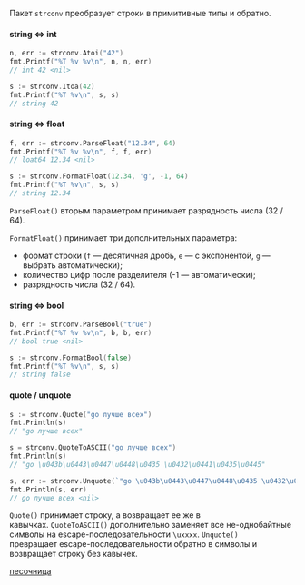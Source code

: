 Пакет `strconv` преобразует строки в примитивные типы и обратно.

#### string ⇔ int

```go
n, err := strconv.Atoi("42")
fmt.Printf("%T %v %v\n", n, n, err)
// int 42 <nil>

s := strconv.Itoa(42)
fmt.Printf("%T %v\n", s, s)
// string 42
```

#### string ⇔ float

```go
f, err := strconv.ParseFloat("12.34", 64)
fmt.Printf("%T %v %v\n", f, f, err)
// loat64 12.34 <nil>

s := strconv.FormatFloat(12.34, 'g', -1, 64)
fmt.Printf("%T %v\n", s, s)
// string 12.34
```

`ParseFloat()` вторым параметром принимает разрядность числа (32 / 64).

`FormatFloat()` принимает три дополнительных параметра:

-   формат строки (`f` — десятичная дробь, `e` — с экспонентой, `g` — выбрать автоматически);
-   количество цифр после разделителя (-1 — автоматически);
-   разрядность числа (32 / 64).

#### string ⇔ bool

```go
b, err := strconv.ParseBool("true")
fmt.Printf("%T %v %v\n", b, b, err)
// bool true <nil>

s := strconv.FormatBool(false)
fmt.Printf("%T %v\n", s, s)
// string false
```

#### quote / unquote

```go
s := strconv.Quote("go лучше всех")
fmt.Println(s)
// "go лучше всех"

s = strconv.QuoteToASCII("go лучше всех")
fmt.Println(s)
// "go \u043b\u0443\u0447\u0448\u0435 \u0432\u0441\u0435\u0445"

s, err := strconv.Unquote(`"go \u043b\u0443\u0447\u0448\u0435 \u0432\u0441\u0435\u0445"`)
fmt.Println(s, err)
// go лучше всех <nil>
```

`Quote()` принимает строку, а возвращает ее же в кавычках. `QuoteToASCII()` дополнительно заменяет все не-однобайтные символы на escape-последовательности `\uxxxx`. `Unquote()` превращает escape-последовательности обратно в символы и возвращает строку без кавычек.

[песочница](https://go.dev/play/p/UqKGjAF2FmR)